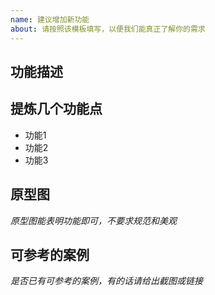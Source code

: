 ```yaml
---
name: 建议增加新功能
about: 请按照该模板填写，以便我们能真正了解你的需求
---
```


## 功能描述



## 提炼几个功能点

* 功能1
* 功能2
* 功能3

## 原型图

*原型图能表明功能即可，不要求规范和美观*

## 可参考的案例

*是否已有可参考的案例，有的话请给出截图或链接*
